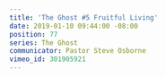 ```yaml
---
title: 'The Ghost #5 Fruitful Living'
date: 2019-01-10 09:44:00 -08:00
position: 77
series: The Ghost
communicator: Pastor Steve Osborne
vimeo_id: 301905921
---
```


